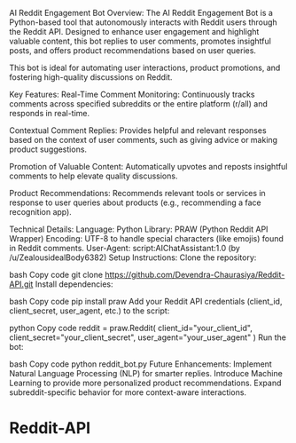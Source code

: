 AI Reddit Engagement Bot
Overview:
The AI Reddit Engagement Bot is a Python-based tool that autonomously interacts with Reddit users through the Reddit API. Designed to enhance user engagement and highlight valuable content, this bot replies to user comments, promotes insightful posts, and offers product recommendations based on user queries.

This bot is ideal for automating user interactions, product promotions, and fostering high-quality discussions on Reddit.

Key Features:
Real-Time Comment Monitoring:
Continuously tracks comments across specified subreddits or the entire platform (r/all) and responds in real-time.

Contextual Comment Replies:
Provides helpful and relevant responses based on the context of user comments, such as giving advice or making product suggestions.

Promotion of Valuable Content:
Automatically upvotes and reposts insightful comments to help elevate quality discussions.

Product Recommendations:
Recommends relevant tools or services in response to user queries about products (e.g., recommending a face recognition app).

Technical Details:
Language: Python
Library: PRAW (Python Reddit API Wrapper)
Encoding: UTF-8 to handle special characters (like emojis) found in Reddit comments.
User-Agent: script:AIChatAssistant:1.0 (by /u/ZealousidealBody6382)
Setup Instructions:
Clone the repository:

bash
Copy code
git clone https://github.com/Devendra-Chaurasiya/Reddit-API.git
Install dependencies:

bash
Copy code
pip install praw
Add your Reddit API credentials (client_id, client_secret, user_agent, etc.) to the script:

python
Copy code
reddit = praw.Reddit(
    client_id="your_client_id",
    client_secret="your_client_secret",
    user_agent="your_user_agent"
)
Run the bot:

bash
Copy code
python reddit_bot.py
Future Enhancements:
Implement Natural Language Processing (NLP) for smarter replies.
Introduce Machine Learning to provide more personalized product recommendations.
Expand subreddit-specific behavior for more context-aware interactions.
# Reddit-API
